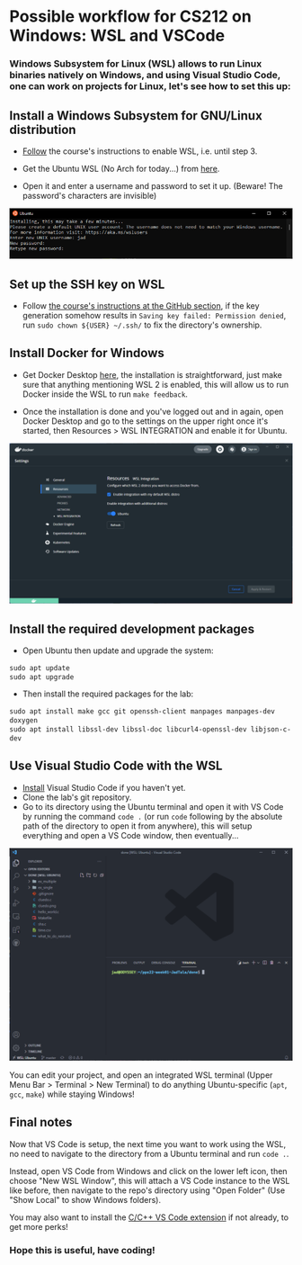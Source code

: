 # Possible workflow for CS212 on Windows: WSL and VSCode

### Windows Subsystem for Linux (WSL) allows to run Linux binaries natively on Windows, and using Visual Studio Code, one can work on projects for Linux, let's see how to set this up:

## Install a Windows Subsystem for GNU/Linux distribution
- [Follow](https://progmaph.epfl.ch/series/Ubuntu_sous_Windows.pdf) the course's instructions to enable WSL, i.e. until step 3. 
- Get the Ubuntu WSL (No Arch for today...) from [here](https://www.microsoft.com/en-us/p/ubuntu/9nblggh4msv6).

- Open it and enter a username and password to set it up. (Beware! The password's characters are invisible)

![](images/wslsetup.png)

## Set up the SSH key on WSL
- Follow [the course's instructions at the GitHub section](https://projprogsys-epfl.github.io/project/warmup/handout01/), if the key generation somehow results in `Saving key failed: Permission denied`, run `sudo chown ${USER} ~/.ssh/` to fix the directory's ownership.

## Install Docker for Windows
- Get Docker Desktop [here](https://docs.docker.com/get-docker/), the installation is straightforward, just make sure that anything mentioning WSL 2 is enabled, this will allow us to run Docker inside the WSL to run `make feedback`.

- Once the installation is done and you've logged out and in again, open Docker Desktop and go to the settings on the upper right once it's started, then Resources > WSL INTEGRATION and enable it for Ubuntu.

![](images/wsldocker.png)

## Install the required development packages

- Open Ubuntu then update and upgrade the system:
```console
sudo apt update
sudo apt upgrade
```

- Then install the required packages for the lab:

```console
sudo apt install make gcc git openssh-client manpages manpages-dev doxygen
sudo apt install libssl-dev libssl-doc libcurl4-openssl-dev libjson-c-dev
```

## Use Visual Studio Code with the WSL
- [Install](https://code.visualstudio.com/download) Visual Studio Code if you haven't yet.
- Clone the lab's git repository.
- Go to its directory using the Ubuntu terminal and open it with VS Code by running the command `code .` (or run `code` following by the absolute path of the directory to open it from anywhere), this will setup everything and open a VS Code window, then eventually...

![](images/wslvscode.png)

You can edit your project, and open an integrated WSL terminal (Upper Menu Bar > Terminal > New Terminal) to do anything Ubuntu-specific (`apt`, `gcc`, `make`) while staying Windows!

## Final notes 

Now that VS Code is setup, the next time you want to work using the WSL, no need to navigate to the directory from a Ubuntu terminal and run `code .`.

Instead, open VS Code from Windows and click on the lower left icon, then choose "New WSL Window", this will attach a VS Code instance to the WSL like before, then navigate to the repo's directory using "Open Folder" (Use "Show Local" to show Windows folders).

You may also want to install the [C/C++ VS Code extension](https://marketplace.visualstudio.com/items?itemName=ms-vscode.cpptools) if not already, to get more perks!

### Hope this is useful, have coding!